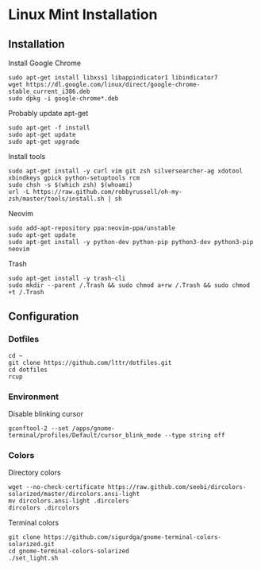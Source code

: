 Linux Mint Installation
=======================

## Installation

Install Google Chrome
```
sudo apt-get install libxss1 libappindicator1 libindicator7
wget https://dl.google.com/linux/direct/google-chrome-stable_current_i386.deb
sudo dpkg -i google-chrome*.deb
```

Probably update apt-get
```
sudo apt-get -f install
sudo apt-get update
sudo apt-get upgrade
```

Install tools
```
sudo apt-get install -y curl vim git zsh silversearcher-ag xdotool xbindkeys gpick python-setuptools rcm
sudo chsh -s $(which zsh) $(whoami)
url -L https://raw.github.com/robbyrussell/oh-my-zsh/master/tools/install.sh | sh
```

Neovim
```
sudo add-apt-repository ppa:neovim-ppa/unstable
sudo apt-get update
sudo apt-get install -y python-dev python-pip python3-dev python3-pip neovim
```

Trash
```
sudo apt-get install -y trash-cli
sudo mkdir --parent /.Trash && sudo chmod a+rw /.Trash && sudo chmod +t /.Trash
```


## Configuration


### Dotfiles
```
cd ~
git clone https://github.com/lttr/dotfiles.git
cd dotfiles
rcup
```

### Environment

Disable blinking cursor
```
gconftool-2 --set /apps/gnome-terminal/profiles/Default/cursor_blink_mode --type string off
```

### Colors

Directory colors
```
wget --no-check-certificate https://raw.github.com/seebi/dircolors-solarized/master/dircolors.ansi-light
mv dircolors.ansi-light .dircolors
dircolors .dircolors
```

Terminal colors
```
git clone https://github.com/sigurdga/gnome-terminal-colors-solarized.git
cd gnome-terminal-colors-solarized
./set_light.sh
```

